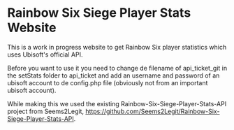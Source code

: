 # Rainbow Six Siege Player Stats Website

This is a work in progress website to get Rainbow Six player statistics which uses Ubisoft's official API.

Before you want to use it you need to change de filename of api_ticket_git in the setStats folder to api_ticket and add an username and password of an ubisoft account to de config.php file (obviously not from an important ubisoft account).

While making this we used the existing Rainbow-Six-Siege-Player-Stats-API project from Seems2Legit, https://github.com/Seems2Legit/Rainbow-Six-Siege-Player-Stats-API.
